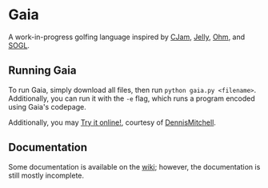 # Gaia

A work-in-progress golfing language inspired by [CJam](https://sourceforge.net/projects/cjam/), [Jelly](https://github.com/DennisMitchell/jelly), [Ohm](https://github.com/nickbclifford/Ohm), and [SOGL](https://github.com/dzaima/SOGL).

## Running Gaia

To run Gaia, simply download all files, then run `python gaia.py <filename>`. Additionally, you can run it with the `-e` flag, which runs a program encoded using Gaia's codepage.

Additionally, you may [Try it online!](https://tio.run/#gaia), courtesy of [DennisMitchell](https://github.com/DennisMitchell).

## Documentation

Some documentation is available on the [wiki](https://github.com/splcurran/Gaia/wiki); however, the documentation is still mostly incomplete.
